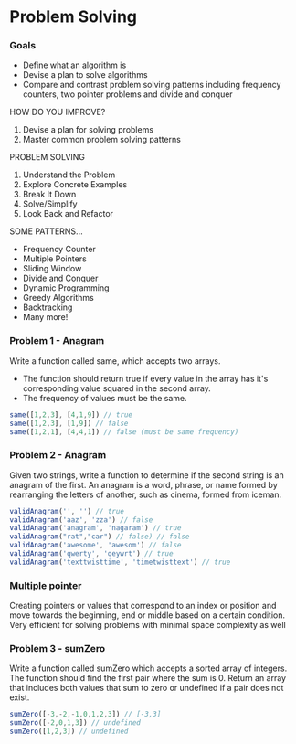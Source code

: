 # Problem Solving 

### Goals

* Define what an algorithm is
* Devise a plan to solve algorithms
* Compare and contrast problem solving patterns including frequency counters, two pointer problems and divide and conquer

HOW DO YOU IMPROVE?
1. Devise a plan for solving problems
2. Master common problem solving patterns

PROBLEM SOLVING
1. Understand the Problem
2. Explore Concrete Examples
3. Break It Down
4. Solve/Simplify
5. Look Back and Refactor

SOME PATTERNS...
* Frequency Counter
* Multiple Pointers
* Sliding Window
* Divide and Conquer
* Dynamic Programming
* Greedy Algorithms
* Backtracking
* Many more!

### Problem 1 - Anagram
Write a function called same, which accepts two arrays. 
* The function should return true if every value in the array has it's corresponding value squared in the second array. 
* The frequency of values must be the same.
```js
same([1,2,3], [4,1,9]) // true
same([1,2,3], [1,9]) // false
same([1,2,1], [4,4,1]) // false (must be same frequency)
```

### Problem 2 - Anagram
Given two strings, write a function to determine if the second string is an anagram of the first. 
An anagram is a word, phrase, or name formed by rearranging the letters of another, such as cinema, formed from iceman.

```js
validAnagram('', '') // true
validAnagram('aaz', 'zza') // false
validAnagram('anagram', 'nagaram') // true
validAnagram("rat","car") // false) // false
validAnagram('awesome', 'awesom') // false
validAnagram('qwerty', 'qeywrt') // true
validAnagram('texttwisttime', 'timetwisttext') // true
```

### Multiple pointer
Creating pointers or values that correspond to an index or position and move towards the beginning, end or middle based on a certain condition. Very efficient for solving problems with minimal space complexity as well


### Problem 3 - sumZero
Write a function called sumZero which accepts a sorted array of integers. 
The function should find the first pair where the sum is 0. Return an array that includes both values that sum to zero or undefined if a pair does not exist.

```js
sumZero([-3,-2,-1,0,1,2,3]) // [-3,3] 
sumZero([-2,0,1,3]) // undefined
sumZero([1,2,3]) // undefined
```